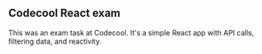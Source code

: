 ## Codecool React exam

This was an exam task at Codecool. It's a simple React app with API calls, filtering data, and reactivity.
